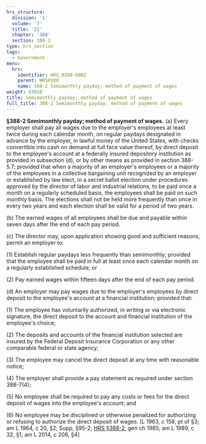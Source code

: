 ```yaml
---
hrs_structure:
  division: '1'
  volume: '7'
  title: '21'
  chapter: '388'
  section: 388-2
type: hrs_section
tags:
  - Government
menu:
  hrs:
    identifier: HRS_0388-0002
    parent: HRS0388
    name: 388-2 Semimonthly payday; method of payment of wages
weight: 83010
title: Semimonthly payday; method of payment of wages
full_title: 388-2 Semimonthly payday; method of payment of wages
---
```

**§388-2 Semimonthly payday; method of payment of wages.** (a) Every employer shall pay all wages due to the employer's employees at least twice during each calendar month, on regular paydays designated in advance by the employer, in lawful money of the United States, with checks convertible into cash on demand at full face value thereof, by direct deposit to the employee's account at a federally insured depository institution as provided in subsection (d), or by other means as provided in section 388-5.7; provided that when a majority of an employer's employees or a majority of the employees in a collective bargaining unit recognized by an employer or established by law elect, in a secret ballot election under procedures approved by the director of labor and industrial relations, to be paid once a month on a regularly scheduled basis, the employees shall be paid on such monthly basis. The elections shall not be held more frequently than once in every two years and each election shall be valid for a period of two years.

(b) The earned wages of all employees shall be due and payable within seven days after the end of each pay period.

(c) The director may, upon application showing good and sufficient reasons, permit an employer to:

(1) Establish regular paydays less frequently than semimonthly; provided that the employee shall be paid in full at least once each calendar month on a regularly established schedule; or

(2) Pay earned wages within fifteen days after the end of each pay period.

(d) An employer may pay wages due to the employer's employees by direct deposit to the employee's account at a financial institution; provided that:

(1) The employee has voluntarily authorized, in writing or via electronic signature, the direct deposit to the account and financial institution of the employee's choice;

(2) The deposits and accounts of the financial institution selected are insured by the Federal Deposit Insurance Corporation or any other comparable federal or state agency;

(3) The employee may cancel the direct deposit at any time with reasonable notice;

(4) The employer shall provide a pay statement as required under section 388-7(4);

(5) No employee shall be required to pay any costs or fees for the direct deposit of wages into the employee's account; and

(6) No employee may be disciplined or otherwise penalized for authorizing or refusing to authorize the direct deposit of wages. [L 1963, c 158, pt of §3; am L 1964, c 20, §2; Supp, §95-2; [HRS §388-2](/title-21/chapter-388/section-388-2/); gen ch 1985; am L 1989, c 32, §1; am L 2014, c 208, §4]